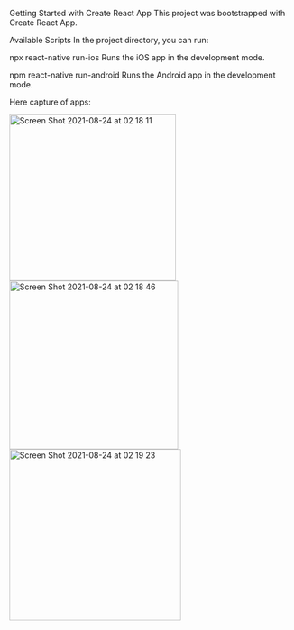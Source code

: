 Getting Started with Create React App
This project was bootstrapped with Create React App.

Available Scripts
In the project directory, you can run:

npx react-native run-ios
Runs the iOS app in the development mode.

npm react-native run-android
Runs the Android app in the development mode.

Here capture of apps: 

<img width="295" alt="Screen Shot 2021-08-24 at 02 18 11" src="https://user-images.githubusercontent.com/15326633/130512044-2f19a7d6-dc9c-4668-87ee-2479ba10ec4c.png">
<img width="299" alt="Screen Shot 2021-08-24 at 02 18 46" src="https://user-images.githubusercontent.com/15326633/130512076-2e24484f-f2fa-4089-9dd1-708410e0a6b8.png">
<img width="304" alt="Screen Shot 2021-08-24 at 02 19 23" src="https://user-images.githubusercontent.com/15326633/130512079-7c1be3de-9df9-4d69-9b1a-9cb34ff33ab0.png">

